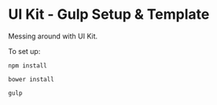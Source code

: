 # UI Kit - Gulp Setup & Template

Messing around with UI Kit.

To set up:

```npm install```

```bower install```

```gulp```